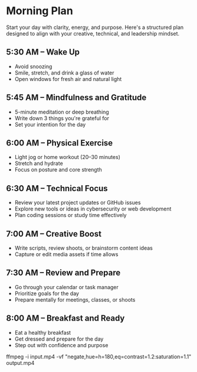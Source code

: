 # Morning Plan

Start your day with clarity, energy, and purpose. Here's a structured plan designed to align with your creative, technical, and leadership mindset.

## 5:30 AM – Wake Up
- Avoid snoozing
- Smile, stretch, and drink a glass of water
- Open windows for fresh air and natural light

## 5:45 AM – Mindfulness and Gratitude
- 5-minute meditation or deep breathing
- Write down 3 things you're grateful for
- Set your intention for the day

## 6:00 AM – Physical Exercise
- Light jog or home workout (20–30 minutes)
- Stretch and hydrate
- Focus on posture and core strength

## 6:30 AM – Technical Focus
- Review your latest project updates or GitHub issues
- Explore new tools or ideas in cybersecurity or web development
- Plan coding sessions or study time effectively

## 7:00 AM – Creative Boost
- Write scripts, review shoots, or brainstorm content ideas
- Capture or edit media assets if time allows

## 7:30 AM – Review and Prepare
- Go through your calendar or task manager
- Prioritize goals for the day
- Prepare mentally for meetings, classes, or shoots

## 8:00 AM – Breakfast and Ready
- Eat a healthy breakfast
- Get dressed and prepare for the day
- Step out with confidence and purpose

ffmpeg -i input.mp4 -vf "negate,hue=h=180,eq=contrast=1.2:saturation=1.1" output.mp4
